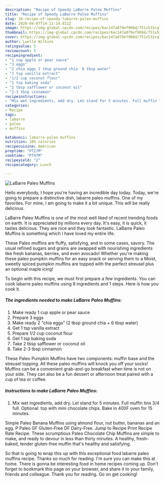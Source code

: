 ```yaml
---
description: "Recipe of Speedy LaBarre Paleo Muffins"
title: "Recipe of Speedy LaBarre Paleo Muffins"
slug: 16-recipe-of-speedy-labarre-paleo-muffins
date: 2020-04-07T14:11:14.811Z
image: https://img-global.cpcdn.com/recipes/6ac147a079ef908d/751x532cq70/labarre-paleo-muffins-recipe-main-photo.jpg
thumbnail: https://img-global.cpcdn.com/recipes/6ac147a079ef908d/751x532cq70/labarre-paleo-muffins-recipe-main-photo.jpg
cover: https://img-global.cpcdn.com/recipes/6ac147a079ef908d/751x532cq70/labarre-paleo-muffins-recipe-main-photo.jpg
author: Luella Wilkins
ratingvalue: 5
reviewcount: 5
recipeingredient:
- "1 cup apple or pear sauce"
- "3 eggs"
- "2 chia eggs 2 tbsp ground chia  6 tbsp water"
- "1 tsp vanilla extract"
- "1/2 cup coconut flour"
- "1 tsp baking soda"
- "2 tbsp safflower or coconut oil"
- "2-3 tbsp cinnamon"
recipeinstructions:
- "Mix wet ingredients, add dry. Let stand for 5 minutes. Full muffin tins 3/4 full. Optional: top with mini chocolate chips. Bake in 400F oven for 15 minutes."
categories:
- Recipe
tags:
- labarre
- paleo
- muffins

katakunci: labarre paleo muffins 
nutrition: 105 calories
recipecuisine: American
preptime: "PT27M"
cooktime: "PT47M"
recipeyield: "2"
recipecategory: Lunch

---
```



![LaBarre Paleo Muffins](https://img-global.cpcdn.com/recipes/6ac147a079ef908d/751x532cq70/labarre-paleo-muffins-recipe-main-photo.jpg)

Hello everybody, I hope you're having an incredible day today. Today, we're going to prepare a distinctive dish, labarre paleo muffins. One of my favorites. For mine, I am going to make it a bit unique. This will be really delicious.

LaBarre Paleo Muffins is one of the most well liked of recent trending foods on earth. It is appreciated by millions every day. It's easy, it is quick, it tastes delicious. They are nice and they look fantastic. LaBarre Paleo Muffins is something which I have loved my entire life.

These Paleo muffins are fluffy, satisfying, and in some cases, savory. The usual refined sugars and grains are swapped with nourishing ingredients like fresh bananas, berries, and even avocado! Whether you&#39;re making these paleo pumpkin muffins for an easy snack or serving them to a Moist, sweetly spiced pumpkin muffins are topped with the perfect streusel plus an optional maple icing!


To begin with this recipe, we must first prepare a few ingredients. You can cook labarre paleo muffins using 8 ingredients and 1 steps. Here is how you cook it.

##### The ingredients needed to make LaBarre Paleo Muffins:

1. Make ready 1 cup apple or pear sauce
1. Prepare 3 eggs
1. Make ready 2 &#34;chia eggs&#34; (2 tbsp ground chia + 6 tbsp water)
1. Get 1 tsp vanilla extract
1. Prepare 1/2 cup coconut flour
1. Get 1 tsp baking soda
1. Take 2 tbsp safflower or coconut oil
1. Take 2-3 tbsp cinnamon


These Paleo Pumpkin Muffins have two components: muffin base and the streusel topping. All these paleo muffins will knock you off your socks! Muffins can be a convenient grab-and-go breakfast when time is not on your side. They can also be a fun dessert or afternoon treat paired with a cup of tea or coffee. 

##### Instructions to make LaBarre Paleo Muffins:

1. Mix wet ingredients, add dry. Let stand for 5 minutes. Full muffin tins 3/4 full. Optional: top with mini chocolate chips. Bake in 400F oven for 15 minutes.


Simple Paleo Banana Muffins using almond flour, nut butter, bananas and an egg. P Paleo GF Gluten-Free DF Dairy-Free. Jump to Recipe Print Recipe Rate Recipe. These scrumptious Paleo Chocolate Chip Muffins are simple to make, and ready to devour in less than thirty minutes. A healthy, fresh-baked, tender gluten-free muffin that&#39;s healthy and satisfying. 

So that is going to wrap this up with this exceptional food labarre paleo muffins recipe. Thanks so much for reading. I'm sure you can make this at home. There is gonna be interesting food in home recipes coming up. Don't forget to bookmark this page on your browser, and share it to your family, friends and colleague. Thank you for reading. Go on get cooking!
